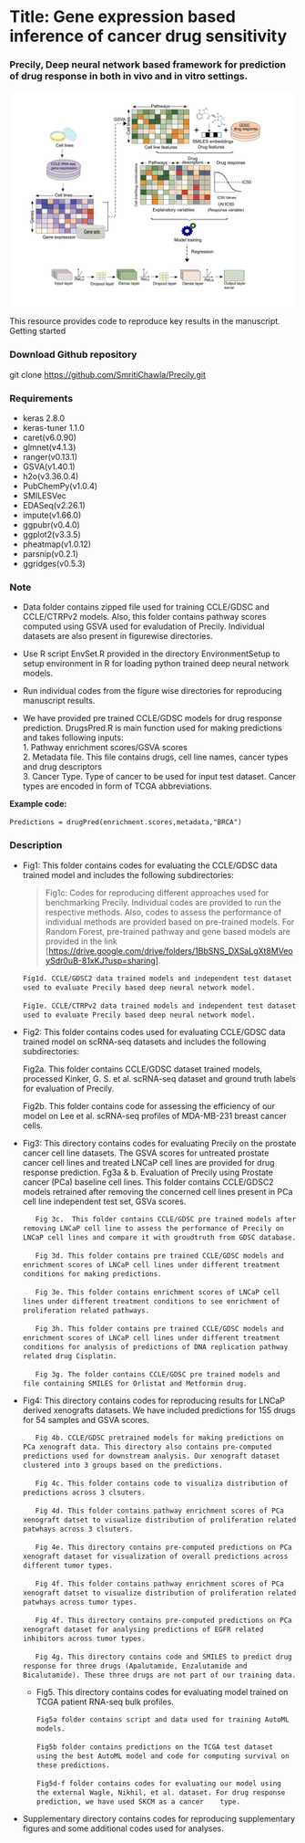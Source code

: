 
<H1> Title: Gene expression based inference of cancer drug sensitivity </H1>

<H3> Precily, Deep neural network based framework for prediction of drug response in both in vivo and in vitro settings.</H3>

![Workflow](Workflow.png)

This resource provides code to reproduce key results in the manuscript.
Getting started

<H3>Download Github repository </H3>

   git clone https://github.com/SmritiChawla/Precily.git

<H3> Requirements </H3>

   * keras 2.8.0 
   * keras-tuner 1.1.0
   * caret(v6.0.90) 
   * glmnet(v4.1.3) 
   * ranger(v0.13.1) 
   * GSVA(v1.40.1)
   * h2o(v3.36.0.4)
   * PubChemPy(v1.0.4)
   * SMILESVec
   * EDASeq(v2.26.1)
   * impute(v1.66.0)
   * ggpubr(v0.4.0)
   * ggplot2(v3.3.5)
   * pheatmap(v1.0.12)
   * parsnip(v0.2.1)
   * ggridges(v0.5.3)
   
<H3>Note</H3>

* Data folder contains zipped file used for training CCLE/GDSC and CCLE/CTRPv2 models. Also, this folder contains pathway scores computed using GSVA used for evaludation of Precily. Individual datasets are also present in figurewise directories.

* Use R script EnvSet.R provided in the directory EnvironmentSetup to setup environment in R for loading python trained deep neural network models.

* Run individual codes from the figure wise directories for reproducing manuscript results.

* We have provided pre trained CCLE/GDSC models for drug response prediction. DrugsPred.R is main function used for making predictions and takes following inputs:
   <br>1. Pathway enrichment scores/GSVA scores
   <br>2. Metadata file. This file contains drugs, cell line names, cancer types and drug descriptors
   <br>3. Cancer Type. Type of cancer to be used for input test dataset. Cancer types are encoded in form of TCGA abbreviations. 
      
 <b>Example code:</b>
 
 ```Predictions = drugPred(enrichment.scores,metadata,"BRCA")```


<H3> Description </H3>

   * Fig1: This folder contains codes for evaluating the CCLE/GDSC data trained model and includes the following subdirectories: 

     > Fig1c: Codes for reproducing different approaches used for benchmarking Precily. Individual codes are provided to run the respective methods. Also, codes to            assess the performance of individual methods are provided based on pre-trained models. For Random Forest, pre-trained pathway and gene based models are provided        in the link [https://drive.google.com/drive/folders/1BbSNS_DXSaLgXt8MVeoySdr0uB-81xKJ?usp=sharing]. 

         Fig1d. CCLE/GDSC2 data trained models and independent test dataset used to evaluate Precily based deep neural network model. 

         Fig1e. CCLE/CTRPv2 data trained models and independent test dataset used to evaluate Precily based deep neural network model.


   * Fig2: This folder contains codes used for evaluating CCLE/GDSC data trained model on scRNA-seq datasets and includes the following subdirectories:

      Fig2a. This folder contains CCLE/GDSC dataset trained models, processed Kinker,   G. S. et al. scRNA-seq dataset and ground truth labels for evaluation of         Precily.
    
      Fig2b. This folder contains code for assessing the efficiency of our model on Lee et al. scRNA-seq profiles of MDA-MB-231 breast cancer cells. 


* Fig3: This directory contains codes for evaluating Precily on the prostate cancer cell line datasets. The GSVA scores for untreated prostate cancer cell lines and treated LNCaP cell lines are provided for drug response prediction.
      Fg3a & b. Evaluation of Precily using Prostate cancer (PCa) baseline cell lines. This folder contains CCLE/GDSC2 models retrained after removing the concerned cell lines present in PCa cell line independent test set, GSVa scores. 
   
         Fig 3c.  This folder contains CCLE/GDSC pre trained models after removing LNCaP cell line to assess the performance of Precily on LNCaP cell lines and compare it with groudtruth from GDSC database.
   
         Fig 3d. This folder contains pre trained CCLE/GDSC models and enrichment scores of LNCaP cell lines under different treatment conditions for making predictions.
   
         Fig 3e. This folder contains enrichment scores of LNCaP cell lines under different treatment conditions to see enrichment of proliferation related pathways.
   
         Fig 3h. This folder contains pre trained CCLE/GDSC models and enrichment scores of LNCaP cell lines under different treatment conditions for analysis of predictions of DNA replication pathway related drug Cisplatin.
   
         Fig 3g. The folder contains CCLE/GDSC pre trained models and file containing SMILES for Orlistat and Metformin drug.


* Fig4: This directory contains codes for reproducing results for LNCaP derived xenografts datasets. We have included predictions for 155 drugs for 54 samples and GSVA scores.
   
         Fig 4b. CCLE/GDSC pretrained models for making predictions on PCa xenograft data. This directory also contains pre-computed predictions used for downstream analysis. Our xenograft dataset clustered into 3 groups based on the predictions.
   
         Fig 4c. This folder contains code to visualiza distribution of predictions across 3 clsuters.
   
         Fig 4d. This folder contains pathway enrichment scores of PCa xenograft datset to visualize distribution of proliferation related patwhays across 3 clsuters.
   
         Fig 4e. This directory contains pre-computed predictions on PCa xenograft dataset for visualization of overall predictions across different tumor types.
   
         Fig 4f. This folder contains pathway enrichment scores of PCa xenograft datset to visualize distribution of proliferation related patwhays across tumor types.
   
         Fig 4f. This directory contains pre-computed predictions on PCa xenograft dataset for analysing predictions of EGFR related inhibitors across tumor types.
   
         Fig 4g. This directory contains code and SMILES to predict drug response for three drugs (Apalutamide, Enzalutamide and Bicalutamide). These three drugs are not part of our training data.

   * Fig5. This directory contains codes for evaluating model trained on TCGA patient RNA-seq bulk profiles.

         Fig5a folder contains script and data used for training AutoML models.

         Fig5b folder contains predictions on the TCGA test dataset using the best AutoML model and code for computing survival on these predictions.

         Fig5d-f folder contains codes for evaluating our model using the external Wagle, Nikhil, et al. dataset. For drug response prediction, we have used SKCM as a cancer    type.

* Supplementary directory contains codes for reproducing supplementary figures and some additional codes used for analyses.
